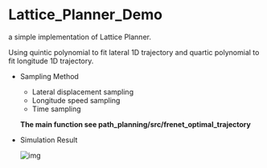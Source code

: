 # Lattice_Planner_Demo

a simple implementation of Lattice Planner.

Using quintic polynomial to fit lateral 1D trajectory and  quartic polynomial to fit longitude 1D trajectory.

- Sampling Method
  - Lateral displacement sampling
  - Longitude speed sampling
  - Time sampling

  **The main function see path_planning/src/frenet_optimal_trajectory**
  
- Simulation Result

  ![img](https://github.com/Lkaho/Lattice_Planner_Demo/blob/main/lattice_sim.gif)
